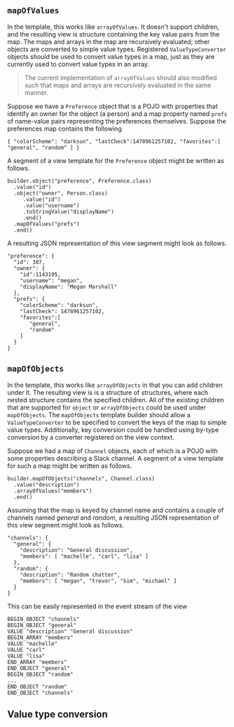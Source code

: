 ## `mapOfValues`
In the template, this works like `arrayOfValues`. It doesn't support children, and the resulting view is structure containing the key value pairs from the map. The maps and arrays in the map are recursively evaluated; other objects are converted to simple value types.
Registered `ValueTypeConverter` objects should be used to convert value types in a map, just as they are currently used to convert value types in an array.

> The current implementation of `arrayOfValues` should also modified such that maps and arrays are recursively evaluated in the same manner.

Suppose we have a `Preference` object that is a POJO with properties that identify an owner for the object (a person) and a map property named `prefs` of name-value pairs representing the preferences themselves. Suppose the preferences map contains the following

```
{ "colorScheme": "darksun", "lastCheck":1478961257102, "favorites":[ "general", "random" ] }
```

A segment of a view template for the `Preference` object might be written as follows.

```
builder.object("preference", Preference.class)
  .value("id")
  .object("owner", Person.class)
     .value("id")
     .value("username")
     .toStringValue("displayName")
     .end()
  .mapOfValues("prefs")
  .end()
```

A resulting JSON representation of this view segment might look as follows.

```
"preference": {
  "id": 307,
  "owner": {
    "id":1143195,
    "username": "megan",
    "displayName": "Megan Marshall"
  },
  "prefs": { 
    "colorScheme": "darksun", 
    "lastCheck": 1478961257102, 
    "favorites":[ 
       "general", 
       "random" 
    ] 
  }
}
```

## `mapOfObjects`
In the template, this works like `arrayOfObjects` in that you can add children under it. The resulting view is is a structure of structures, where each nested structure contains the specified children. All of the existing children that are supported for `object` or `arrayOfObjects` could be used under `mapOfObjects`. The `mapOfObjects` template builder should allow a `ValueTypeConverter` to be specified to convert the keys of the map to simple value types. Additionally, key conversion could be handled using by-type conversion by a converter registered on the view context.

Suppose we had a map of `Channel` objects, each of which is a POJO with some properties describing a Slack channel. A segment of a view template for such a map might be written as follows.

```
builder.mapOfObjects("channels", Channel.class)
  .value("description")
  .arrayOfValues("members")
  .end()
```

Assuming that the map is keyed by channel name and contains a couple of channels named _general_ and _random_, a resulting JSON representation of this view segment might look as follows.

```
"channels": {
  "general": {
    "description": "General discussion",
    "members": [ "machelle", "carl", "lisa" ]
  },
  "random": {
    "description": "Random chatter",
    "members": [ "megan", "trevor", "kim", "michael" ]
  }
}
```

This can be easily represented in the event stream of the view

```
BEGIN_OBJECT "channels"
BEGIN_OBJECT "general"
VALUE "description" "General discussion"
BEGIN_ARRAY "members"
VALUE "machelle"
VALUE "carl"
VALUE "lisa"
END_ARRAY "members"
END_OBJECT "general"
BEGIN_OBJECT "random"
...
END_OBJECT "random"
END_OBJECT "channels"
```

## Value type conversion

